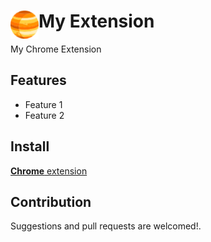 # <img src="public/icons/icon_48.png" width="45" align="left"> My Extension

My Chrome Extension

## Features

- Feature 1
- Feature 2

## Install

[**Chrome** extension]() <!-- TODO: Add chrome extension link inside parenthesis -->

## Contribution

Suggestions and pull requests are welcomed!.

